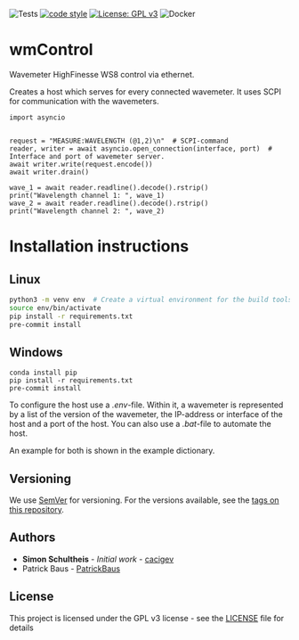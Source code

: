 ![Tests](../../actions/workflows/pytest.yml/badge.svg)
[![code style](https://img.shields.io/badge/code%20style-black-000000.svg)](https://github.com/psf/black)
[![License: GPL v3](https://img.shields.io/badge/License-GPL%20v3-blue.svg)](LICENSE)
![Docker](https://img.shields.io/badge/docker-%230db7ed.svg?style=flat&logo=docker&logoColor=white)
# wmControl
Wavemeter HighFinesse WS8 control via ethernet.

Creates a host which serves for every connected wavemeter. It uses SCPI for communication with the wavemeters.
```
import asyncio


request = "MEASURE:WAVELENGTH (@1,2)\n"  # SCPI-command
reader, writer = await asyncio.open_connection(interface, port)  # Interface and port of wavemeter server.
await writer.write(request.encode())
await writer.drain()

wave_1 = await reader.readline().decode().rstrip()
print("Wavelength channel 1: ", wave_1)
wave_2 = await reader.readline().decode().rstrip()
print("Wavelength channel 2: ", wave_2)
```

# Installation instructions
## Linux
```bash
python3 -m venv env  # Create a virtual environment for the build tools
source env/bin/activate
pip install -r requirements.txt
pre-commit install
```

## Windows
```
conda install pip
pip install -r requirements.txt
pre-commit install
```
To configure the host use a *.env*-file. Within it, a wavemeter is represented by a list of the version of the wavemeter,
the IP-address or interface of the host and a port of the host. You can also use a *.bat*-file to automate the host.

An example for both is shown in the example dictionary.

## Versioning

We use [SemVer](http://semver.org/) for versioning. For the versions available, see the [tags on this repository](../../tags).

## Authors

* **Simon Schultheis** - *Initial work* - [cacigev](https://github.com/cacigev)
* Patrick Baus - [PatrickBaus](https://github.com/PatrickBaus)

## License


This project is licensed under the GPL v3 license - see the [LICENSE](LICENSE) file for details
